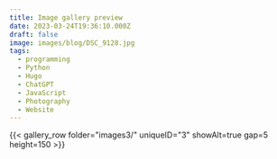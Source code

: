 ```yaml
---
title: Image gallery preview
date: 2023-03-24T19:36:10.000Z
draft: false
image: images/blog/DSC_9128.jpg
tags:
  - programming
  - Python
  - Hugo
  - ChatGPT
  - JavaScript
  - Photography
  - Website
---
```



{{< gallery_row folder="images3/" uniqueID="3" showAlt=true gap=5 height=150 >}}
